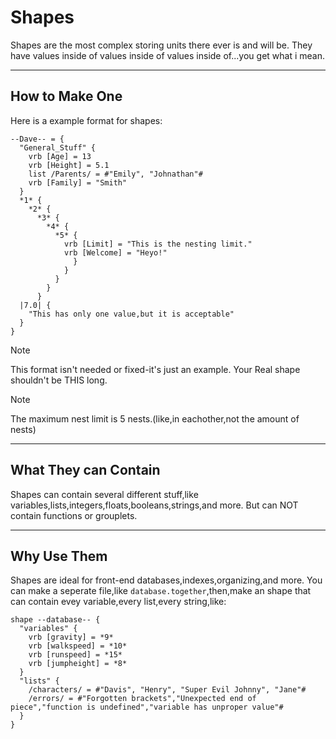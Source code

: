 # Shapes
Shapes are the most complex storing units there ever is and will be. They have values inside of values inside of values inside of...you get what i mean.
***
## How to Make One
Here is a example format for shapes:
```together
--Dave-- = {
  "General_Stuff" {
    vrb [Age] = 13
    vrb [Height] = 5.1
    list /Parents/ = #"Emily", "Johnathan"#
    vrb [Family] = "Smith"
  }
  *1* {
    *2* {
      *3* {
        *4* {
          *5* {
            vrb [Limit] = "This is the nesting limit."
            vrb [Welcome] = "Heyo!"
              }
            }
          }
        }
      }
  |7.0| {
    "This has only one value,but it is acceptable"
  }
}
```
> [!NOTE]
> This format isn't needed or fixed-it's just an example. Your Real shape shouldn't be THIS long.

> [!NOTE]
> The maximum nest limit is 5 nests.(like,in eachother,not the amount of nests)
***
## What They can Contain
Shapes can contain several different stuff,like variables,lists,integers,floats,booleans,strings,and more.
But can NOT contain functions or grouplets.
***
## Why Use Them
Shapes are ideal for front-end databases,indexes,organizing,and more.
You can make a seperate file,like ``database.together``,then,make an shape that can contain evey variable,every list,every string,like:
```together
shape --database-- {
  "variables" {
    vrb [gravity] = *9*
    vrb [walkspeed] = *10*
    vrb [runspeed] = *15*
    vrb [jumpheight] = *8*
  }
  "lists" {
    /characters/ = #"Davis", "Henry", "Super Evil Johnny", "Jane"#
    /errors/ = #"Forgotten brackets","Unexpected end of piece","function is undefined","variable has unproper value"#
  }
}
```
